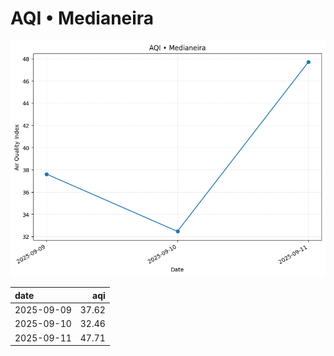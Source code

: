 # AQI • Medianeira

![chart](/reports/img/2025-09-09_aqi.png)

| date       |   aqi |
|:-----------|------:|
| 2025-09-09 | 37.62 |
| 2025-09-10 | 32.46 |
| 2025-09-11 | 47.71 |
